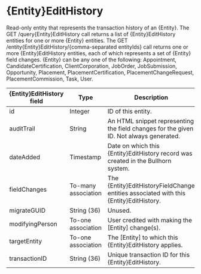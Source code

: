 # {Entity}EditHistory

Read-only entity that represents the transaction history of an {Entity}. The GET /query{Entity}EditHistory call returns a list of {Entity}EditHistory entities for one or more {Entity} entities. The GET /entity{Entity}EditHistory/{comma-separated entityIds} call returns one or more {Entity}EditHistory entities, each of which represents a set of {Entity} field changes.
{Entity} can be any one of the following: Appointment, CandidateCertification, ClientCorporation, JobOrder, JobSubmission, Opportunity, Placement, PlacementCertification, PlacementChangeRequest, PlacementCommission, Task, User.

| **{Entity}EditHistory field** | **Type** | **Description** | **Not null** | **Read-only** |
| --- | --- | --- | --- | --- |
| id | Integer | ID of this entity. | X | X |
| auditTrail | String | An HTML snippet representing the field changes for the given ID. Not always generated. | X | | 
| dateAdded | Timestamp | Date on which this {Entity}EditHistory record was created in the Bullhorn system. | X | X |
| fieldChanges | To-many association | The {Entity}EditHistoryFieldChange entities associated with this {Entity}EditHistory. | X | | 
| migrateGUID | String (36) | Unused. |  X | | 
| modifyingPerson | To-one association | User credited with making the [Entity] change(s). |  X | |
| targetEntity | To-one association | The [Entity] to which this {Entity}EditHistory applies. | X | X |
| transactionID | String (36) | Unique transaction ID for this {Entity}EditHistory. | X | |